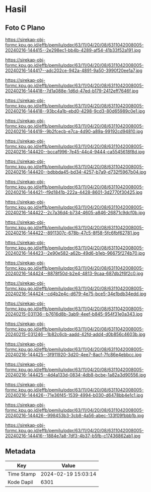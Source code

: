 # Hasil

## Foto C Plano

https://sirekap-obj-formc.kpu.go.id/effb/pemilu/pdpr/63/11/04/20/08/6311042008005-20240216-144415--2e298ec1-bb4b-4289-af54-41b33f52a191.jpg

https://sirekap-obj-formc.kpu.go.id/effb/pemilu/pdpr/63/11/04/20/08/6311042008005-20240216-144417--adc202ce-942a-4891-9a50-3990f20ee1a7.jpg

https://sirekap-obj-formc.kpu.go.id/effb/pemilu/pdpr/63/11/04/20/08/6311042008005-20240216-144418--7d1a088e-1d6d-47ed-b179-2412eff7646f.jpg

https://sirekap-obj-formc.kpu.go.id/effb/pemilu/pdpr/63/11/04/20/08/6311042008005-20240216-144418--93bc4a1b-ebd0-4298-9cd3-80d65989c0e1.jpg

https://sirekap-obj-formc.kpu.go.id/effb/pemilu/pdpr/63/11/04/20/08/6311042008005-20240216-144419--9b2fcecb-e7ca-4d90-a89a-99192cd94810.jpg

https://sirekap-obj-formc.kpu.go.id/effb/pemilu/pdpr/63/11/04/20/08/6311042008005-20240216-144420--bccaf996-7e45-44c4-9444-ca5545618f8d.jpg

https://sirekap-obj-formc.kpu.go.id/effb/pemilu/pdpr/63/11/04/20/08/6311042008005-20240216-144420--bdbbda45-bd34-4257-b7a9-d732f5967b04.jpg

https://sirekap-obj-formc.kpu.go.id/effb/pemilu/pdpr/63/11/04/20/08/6311042008005-20240216-144421--f9d1841b-222a-4428-8601-3d2770f30425.jpg

https://sirekap-obj-formc.kpu.go.id/effb/pemilu/pdpr/63/11/04/20/08/6311042008005-20240216-144422--2c7a36d4-b734-4605-a846-26871c9dcf0b.jpg

https://sirekap-obj-formc.kpu.go.id/effb/pemilu/pdpr/63/11/04/20/08/6311042008005-20240216-144422--8911307c-678b-47c5-8f58-5fc6fbf62781.jpg

https://sirekap-obj-formc.kpu.go.id/effb/pemilu/pdpr/63/11/04/20/08/6311042008005-20240216-144423--2e90e582-a62b-49d6-b1eb-96675f274b70.jpg

https://sirekap-obj-formc.kpu.go.id/effb/pemilu/pdpr/63/11/04/20/08/6311042008005-20240216-144424--8878f50d-b2e4-4813-9caa-687db2f6f2c0.jpg

https://sirekap-obj-formc.kpu.go.id/effb/pemilu/pdpr/63/11/04/20/08/6311042008005-20240216-144424--cd4b2e4c-d679-4e75-bce5-34e1bdb34edd.jpg

https://sirekap-obj-formc.kpu.go.id/effb/pemilu/pdpr/63/11/04/20/08/6311042008005-20240215-031136--b7616d8b-3ab9-4eef-b845-954f31e0a343.jpg

https://sirekap-obj-formc.kpu.go.id/effb/pemilu/pdpr/63/11/04/20/08/6311042008005-20240215-031246--1b82c6cb-aadd-42fd-add4-d0b856c4603b.jpg

https://sirekap-obj-formc.kpu.go.id/effb/pemilu/pdpr/63/11/04/20/08/6311042008005-20240216-144425--3f911920-3d20-4ee7-8acf-7fc86e4ebbcc.jpg

https://sirekap-obj-formc.kpu.go.id/effb/pemilu/pdpr/63/11/04/20/08/6311042008005-20240216-144425--4d4a133d-0834-4db8-bcbe-1a82a3d90556.jpg

https://sirekap-obj-formc.kpu.go.id/effb/pemilu/pdpr/63/11/04/20/08/6311042008005-20240216-144426--71e36f45-1539-4994-b030-d6478bb4e1c1.jpg

https://sirekap-obj-formc.kpu.go.id/effb/pemilu/pdpr/63/11/04/20/08/6311042008005-20240216-144426--998453b3-3cb8-4a56-abec-133f09fbbb1b.jpg

https://sirekap-obj-formc.kpu.go.id/effb/pemilu/pdpr/63/11/04/20/08/6311042008005-20240216-144416--1884e7a8-7df3-4b37-b5fb-c17436862ab1.jpg


## Metadata

| Key        | Value               |
| ---------- | ------------------- |
| Time Stamp | 2024-02-19 15:03:14 |
| Kode Dapil | 6301                |



